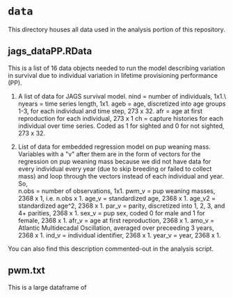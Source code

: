 # `data`
This directory houses all data used in the analysis portion of this repository. 

## jags_dataPP.RData
This is a list of 16 data objects needed to run the model describing variation in survival due to individual variation in lifetime provisioning performance (PP). 


 1) A list of data for JAGS survival model.
         nind = number of individuals, 1x1.\\
         nyears = time series length,  1x1.
         ageb = age, discretized into age groups 1-3, for each individual and time step, 273 x 32.
         afr = age at first reproduction for each individual, 273 x 1
         ch = capture histories for each individual over time series. Coded as 1 for sighted and 0 for not sighted, 273 x 32. 
          
 2) List of data for embedded regression model on pup weaning mass. 
        Variables with a "v" after them are in the form of vectors for the regression 
        on pup weaning mass because we did not have data for every individual every year 
        (due to skip breeding or failed to collect mass) and loop through the vectors instead of each individual and year. So,     
              n.obs = number of observations, 1x1.
              pwm_v = pup weaning masses, 2368 x 1, i.e. n.obs x 1.
              age_v = standardized age, 2368 x 1.
              age_v2 = standardized age^2, 2368 x 1.
              par_v = parity, discretized into 1, 2, 3, and 4+ parities, 2368 x 1.
              sex_v =  pup sex, coded 0 for male and 1 for female, 2368 x 1.
              afr_v = age at first reproduction, 2368 x 1.
              amo_v = Atlantic Multidecadal Oscillation, averaged over preceeding 3 years, 2368 x 1.
              ind_v = individual identifier, 2368 x 1.
              year_v = year, 2368 x 1.


You can also find this description commented-out in the analysis script. 

## pwm.txt 
This is a large dataframe of 
